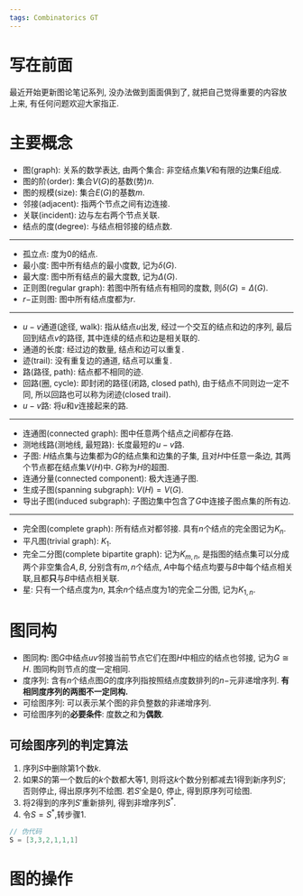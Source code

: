 ```yaml
---
tags: Combinatorics GT
---
```




#  写在前面

最近开始更新图论笔记系列, 没办法做到面面俱到了, 就把自己觉得重要的内容放上来, 有任何问题欢迎大家指正.

# 主要概念

-   图(graph): 关系的数学表达, 由两个集合: 非空结点集$V$和有限的边集$E$组成.
-   图的阶(order): 集合$V(G)$的基数(势)$n$.
-   图的规模(size): 集合$E(G)$的基数$m$.
-   邻接(adjacent): 指两个节点之间有边连接.
-   关联(incident): 边与左右两个节点关联.
-   结点的度(degree): 与结点相邻接的结点数.

---

-   孤立点: 度为$0$的结点.
-   最小度: 图中所有结点的最小度数, 记为$\delta(G)$.
-   最大度: 图中所有结点的最大度数, 记为$\Delta(G)$.
-   正则图(regular graph): 若图中所有结点有相同的度数, 则$\delta(G)=\Delta(G)$. 
-   $r-$正则图: 图中所有结点度都为$r$.

---

-   $u-v$通道(途径, walk): 指从结点$u$出发, 经过一个交互的结点和边的序列, 最后回到结点$v$的路径, 其中连续的结点和边是相关联的.
-   通道的长度: 经过边的数量, 结点和边可以重复.
-   迹(trail): 没有重复边的通道, 结点可以重复.
-   路(路径, path): 结点都不相同的迹.
-   回路(圈, cycle): 即封闭的路径(闭路, closed path), 由于结点不同则边一定不同, 所以回路也可以称为闭迹(closed trail). 
-   $u-v$路: 将$u$和$v$连接起来的路.

---

-   连通图(connected graph): 图中任意两个结点之间都存在路.
-   测地线路(测地线, 最短路): 长度最短的$u-v$路.
-   子图: $H$结点集与边集都为$G$的结点集和边集的子集, 且对$H$中任意一条边, 其两个节点都在结点集$V(H)$中. $G$称为$H$的超图.
-   连通分量(connected component): 极大连通子图.
-   生成子图(spanning subgraph): $V(H)=V(G)$.
-   导出子图(induced subgraph): 子图边集中包含了$G$中连接子图点集的所有边.

---

-   完全图(complete graph): 所有结点对都邻接. 具有$n$个结点的完全图记为$K_n$.
-   平凡图(trivial graph): $K_1$.
-   完全二分图(complete bipartite graph): 记为$K_{m,n}$, 是指图的结点集可以分成两个非空集合$A,B$, 分别含有$m,n$个结点, $A$中每个结点均要与$B$中每个结点相关联,且都**只**与$B$中结点相关联. 
-   星: 只有一个结点度为$n$, 其余$n$个结点度为$1$的完全二分图, 记为$K_{1,n}$.

# 图同构

-   图同构: 图$G$中结点$uv$邻接当前节点它们在图$H$中相应的结点也邻接, 记为$G\cong H$. 图同构则节点的度一定相同.
-   度序列: 含有$n$个结点图$G$的度序列指按照结点度数排列的$n-$元非递增序列. **有相同度序列的两图不一定同构.** 
-   可绘图序列: 可以表示某个图的非负整数的非递增序列.
-   可绘图序列的**必要条件**: 度数之和为**偶数**.

## 可绘图序列的判定算法

1.   序列$S$中删除第1个数$k$.
2.   如果$S$的第一个数后的$k$个数都大等1, 则将这$k$个数分别都减去1得到新序列$S'$; 否则停止, 得出原序列不绘图. 若$S'$全是$0$, 停止, 得到原序列可绘图.
3.   将2得到的序列$S'$重新排列, 得到非增序列$S^*$.
4.   令$S=S^*$,转步骤1.

```c
// 伪代码
S = [3,3,2,1,1,1]
```





# 图的操作
